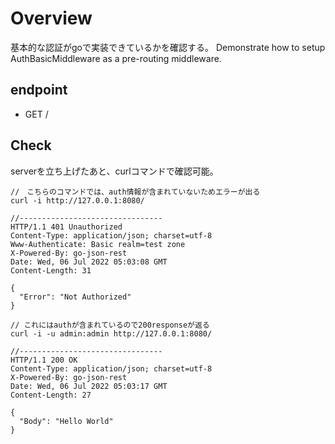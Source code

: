 # Overview
基本的な認証がgoで実装できているかを確認する。
Demonstrate how to setup AuthBasicMiddleware as a pre-routing middleware.

## endpoint
- GET /

## Check
serverを立ち上げたあと、curlコマンドで確認可能。

```
//　こちらのコマンドでは、auth情報が含まれていないためエラーが出る
curl -i http://127.0.0.1:8080/

//--------------------------------
HTTP/1.1 401 Unauthorized
Content-Type: application/json; charset=utf-8
Www-Authenticate: Basic realm=test zone
X-Powered-By: go-json-rest
Date: Wed, 06 Jul 2022 05:03:08 GMT
Content-Length: 31

{
  "Error": "Not Authorized"
}
```

```
// これにはauthが含まれているので200responseが返る
curl -i -u admin:admin http://127.0.0.1:8080/

//--------------------------------
HTTP/1.1 200 OK
Content-Type: application/json; charset=utf-8
X-Powered-By: go-json-rest
Date: Wed, 06 Jul 2022 05:03:17 GMT
Content-Length: 27

{
  "Body": "Hello World"
}
```
